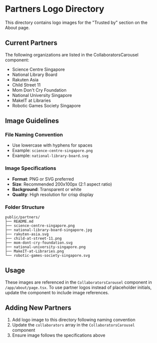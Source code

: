 # Partners Logo Directory

This directory contains logo images for the "Trusted by" section on the About page.

## Current Partners

The following organizations are listed in the CollaboratorsCarousel component:

- Science Centre Singapore
- National Library Board
- Rakuten Asia
- Child Street 11
- Mom Don't Cry Foundation
- National University Singapore
- MakeIT at Libraries
- Robotic Games Society Singapore

## Image Guidelines

### File Naming Convention
- Use lowercase with hyphens for spaces
- Example: `science-centre-singapore.png`
- Example: `national-library-board.svg`

### Image Specifications
- **Format**: PNG or SVG preferred
- **Size**: Recommended 200x100px (2:1 aspect ratio)
- **Background**: Transparent or white
- **Quality**: High resolution for crisp display

### Folder Structure
```
public/partners/
├── README.md
├── science-centre-singapore.png
├── national-library-board-singapore.jpg
├── rakuten-asia.svg
├── child-at-street-11.png
├── mom-dont-cry-foundation.svg
├── national-university-singapore.png
├── MakeIT-at-Libraries.png
└── robotic-games-society-singapore.svg
```

## Usage

These images are referenced in the `CollaboratorsCarousel` component in `/app/about/page.tsx`. To use partner logos instead of placeholder initials, update the component to include image references.

## Adding New Partners

1. Add logo image to this directory following naming convention
2. Update the `collaborators` array in the `CollaboratorsCarousel` component
3. Ensure image follows the specifications above 